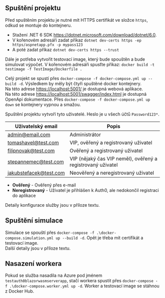 ## Spuštění projektu
Před spuštěním projektu je nutné mít HTTPS certifikát ve složce ```https```, odkud se
montuje do kontejneru.

* Stažení .NET 6 SDK https://dotnet.microsoft.com/download/dotnet/6.0.
* V kořenovém adresáři zadat příkaz ```dotnet dev-certs https -ep https/aspnetapp.pfx -p mypass123```
* A poté zadat příkaz ```dotnet dev-certs https --trust```

Dále je potřeba vytvořit testovací image, který bude spouštěn a bude simulovat výpočet.
V kořenovém adresáři spusťte příkaz: ```docker build -t testimage -f TestImage/Dockerfile .```

Celý projekt se spustí přes ```docker-compose -f docker-compose.yml up --build -d```.
Výsledkem by měly být čtyři spuštěné docker kontejnery.\
Na této adrese <https://localhost:5001/> je dostupná webová aplikace.\
Na této adrese <https://localhost:5001/swagger/index.html> je dostupná OpenApi dokumentace.
Přes ```docker-compose -f docker-compose.yml up down``` se kontejnery vypnou a smažou.

Spuštění projektu vytvoří tyto uživatelé. Heslo je u všech účtů ```Password123*```.

| Uživatelský email            | Popis                                                          |
|------------------------------|----------------------------------------------------------------|
| admin@email.com              | Administrátor                                                  |
| tomashavel@test.com          | VIP, ověřený a registrovaný uživatel                           |
| filipnovak@test.com          | Ověřený a registrovaný uživatel                                |
| stepannemec@test.com         | VIP (nějaký čas VIP neměl), ověřený a registrovaný uživatel    |
| jakubstefacek@test.com       | Neověřený a neregistrovaný uživatel                            |

* **Ověřený** - Ověřený přes e-mail
* **Neregistrovaný** - Uživatel je přihlášen k Auth0, ale nedokončil registraci do aplikace

Detaily konfigurace služby jsou v příloze textu.

## Spuštění simulace
Simulace se spouští přes ```docker-compose -f .\docker-compose.simulation.yml up --build -d```.
Opět je třeba mít certifikát a testovací image.\
Další detaily jsou v příloze textu.

## Nasazení workera
Pokud se služba nasadila na Azure pod jménem ```testauth0blazorwasmserverapp```, stačí 
workera spustit přes ```docker-compose -f .\docker-compose.worker.yml up -d```. Worker a testovací
image se stáhnou z Docker Hub.